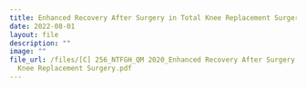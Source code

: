 ```yaml
---
title: Enhanced Recovery After Surgery in Total Knee Replacement Surgery
date: 2022-08-01
layout: file
description: ""
image: ""
file_url: /files/[C] 256_NTFGH_QM 2020_Enhanced Recovery After Surgery in Total
  Knee Replacement Surgery.pdf
---
```

